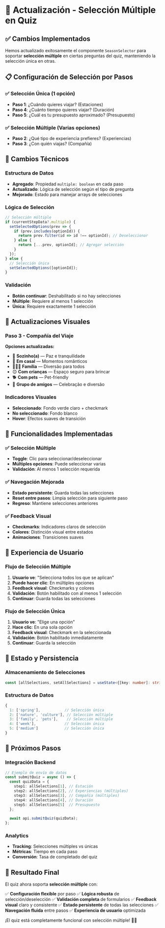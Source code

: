 # 🎯 Actualización - Selección Múltiple en Quiz

## ✅ Cambios Implementados

Hemos actualizado exitosamente el componente `SeasonSelector` para soportar **selección múltiple** en ciertas preguntas del quiz, manteniendo la selección única en otras.

## 📋 Configuración de Selección por Pasos

### ✅ Selección Única (1 opción)
- **Paso 1**: ¿Cuándo quieres viajar? (Estaciones)
- **Paso 4**: ¿Cuánto tiempo quieres viajar? (Duración)
- **Paso 5**: ¿Cuál es tu presupuesto aproximado? (Presupuesto)

### ✅ Selección Múltiple (Varias opciones)
- **Paso 2**: ¿Qué tipo de experiencia prefieres? (Experiencias)
- **Paso 3**: ¿Con quién viajas? (Compañía)

## 🔧 Cambios Técnicos

### Estructura de Datos
- **Agregado**: Propiedad `multiple: boolean` en cada paso
- **Actualizado**: Lógica de selección según el tipo de pregunta
- **Mejorado**: Estado para manejar arrays de selecciones

### Lógica de Selección
```typescript
// Selección múltiple
if (currentStepData?.multiple) {
  setSelectedOptions(prev => {
    if (prev.includes(optionId)) {
      return prev.filter(id => id !== optionId); // Deseleccionar
    } else {
      return [...prev, optionId]; // Agregar selección
    }
  });
} else {
  // Selección única
  setSelectedOptions([optionId]);
}
```

### Validación
- **Botón continuar**: Deshabilitado si no hay selecciones
- **Múltiple**: Requiere al menos 1 selección
- **Única**: Requiere exactamente 1 selección

## 🎨 Actualizaciones Visuales

### Paso 3 - Compañía del Viaje
**Opciones actualizadas:**
- 🧘 **Sozinho(a)** — Paz e tranquilidade
- 💑 **Em casal** — Momentos românticos
- 👨‍👩‍👧 **Família** — Diversão para todos
- 😊 **Com crianças** — Espaço seguro para brincar
- 🐕 **Com pets** — Pet-friendly
- 👥 **Grupo de amigos** — Celebração e diversão

### Indicadores Visuales
- **Seleccionado**: Fondo verde claro + checkmark
- **No seleccionado**: Fondo blanco
- **Hover**: Efectos suaves de transición

## 🚀 Funcionalidades Implementadas

### ✅ Selección Múltiple
- **Toggle**: Clic para seleccionar/deseleccionar
- **Múltiples opciones**: Puede seleccionar varias
- **Validación**: Al menos 1 selección requerida

### ✅ Navegación Mejorada
- **Estado persistente**: Guarda todas las selecciones
- **Reset entre pasos**: Limpia selección para siguiente paso
- **Regreso**: Mantiene selecciones anteriores

### ✅ Feedback Visual
- **Checkmarks**: Indicadores claros de selección
- **Colores**: Distinción visual entre estados
- **Animaciones**: Transiciones suaves

## 📱 Experiencia de Usuario

### Flujo de Selección Múltiple
1. **Usuario ve**: "Selecciona todos los que se aplican"
2. **Puede hacer clic**: En múltiples opciones
3. **Feedback visual**: Checkmarks y colores
4. **Validación**: Botón habilitado con al menos 1 selección
5. **Continuar**: Guarda todas las selecciones

### Flujo de Selección Única
1. **Usuario ve**: "Elige una opción"
2. **Hace clic**: En una sola opción
3. **Feedback visual**: Checkmark en la seleccionada
4. **Validación**: Botón habilitado inmediatamente
5. **Continuar**: Guarda la selección

## 🔄 Estado y Persistencia

### Almacenamiento de Selecciones
```typescript
const [allSelections, setAllSelections] = useState<{[key: number]: string[]}>({});
```

### Estructura de Datos
```typescript
{
  1: ['spring'],           // Selección única
  2: ['nature', 'culture'], // Selección múltiple
  3: ['family', 'pets'],    // Selección múltiple
  4: ['week'],             // Selección única
  5: ['medium']            // Selección única
}
```

## 🎯 Próximos Pasos

### Integración Backend
```typescript
// Ejemplo de envío de datos
const submitQuiz = async () => {
  const quizData = {
    step1: allSelections[1], // Estación
    step2: allSelections[2], // Experiencias (múltiples)
    step3: allSelections[3], // Compañía (múltiples)
    step4: allSelections[4], // Duración
    step5: allSelections[5]  // Presupuesto
  };
  
  await api.submitQuiz(quizData);
};
```

### Analytics
- **Tracking**: Selecciones múltiples vs únicas
- **Métricas**: Tiempo en cada paso
- **Conversión**: Tasa de completado del quiz

## 🎉 Resultado Final

El quiz ahora soporta **selección múltiple** con:

✅ **Configuración flexible** por paso
✅ **Lógica robusta** de selección/deselección
✅ **Validación completa** de formularios
✅ **Feedback visual** claro y consistente
✅ **Estado persistente** de todas las selecciones
✅ **Navegación fluida** entre pasos
✅ **Experiencia de usuario** optimizada

¡El quiz está completamente funcional con selección múltiple! 🎯✨

